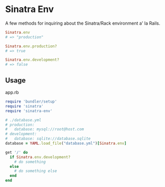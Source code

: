 # Sinatra Env

A few methods for inquiring about the Sinatra/Rack environment a' la Rails.

```ruby
Sinatra.env
# => "production"

Sinatra.env.production?
# => true

Sinatra.env.development?
# => false
```

## Usage

app.rb

```ruby
require 'bundler/setup'
require 'sinatra'
require 'sinatra-env'

# ./database.yml
# production:
#   database: mysql://root@host.com
# development:
#   database: sqlite://database.sqlite
database = YAML.load_file("database.yml")[Sinatra.env]

get '/' do
  if Sinatra.env.development?
    # do something
  else
    # do something else
  end
end
```